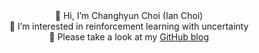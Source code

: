 <div align="center">
  👋 Hi, I’m Changhyun Choi (Ian Choi)<br>
  👀 I’m interested in reinforcement learning with uncertainty <br>
  📝 Please take a look at my <a href="https://windust7.github.io/">GitHub blog</a>
</div>
 
<!---
windust7/windust7 is a ✨ special ✨ repository because its `README.md` (this file) appears on your GitHub profile.
You can click the Preview link to take a look at your changes.
--->
